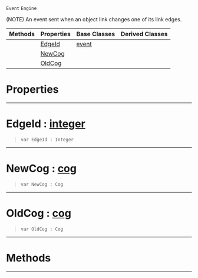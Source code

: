  `Event` `Engine`



(NOTE) An event sent when an object link changes one of its link edges.

|Methods|Properties|Base Classes|Derived Classes|
|---|---|---|---|
| |[ EdgeId](https://github.com/PlasmaEngine/PlasmaDocs/tree/master/docs/C%2B%2B/code_reference/class_reference/objectlinkevent.markdown#edgeid-plasma-engine-docum)|[event](https://github.com/PlasmaEngine/PlasmaDocs/tree/master/docs/C%2B%2B/code_reference/class_reference/event.markdown)| |
| |[ NewCog](https://github.com/PlasmaEngine/PlasmaDocs/tree/master/docs/C%2B%2B/code_reference/class_reference/objectlinkevent.markdown#newcog-plasma-engine-docum)| | |
| |[ OldCog](https://github.com/PlasmaEngine/PlasmaDocs/tree/master/docs/C%2B%2B/code_reference/class_reference/objectlinkevent.markdown#oldcog-plasma-engine-docum)| | |


 #  Properties


---  
 #  EdgeId : [integer](https://github.com/PlasmaEngine/PlasmaDocs/tree/master/docs/C%2B%2B/code_reference/lightning_base_types/integer.markdown)

> 
> ``` lang=cpp, name=Lightning
> var EdgeId : Integer


---  
 #  NewCog : [cog](https://github.com/PlasmaEngine/PlasmaDocs/tree/master/docs/C%2B%2B/code_reference/class_reference/cog.markdown)

> 
> ``` lang=cpp, name=Lightning
> var NewCog : Cog


---  
 #  OldCog : [cog](https://github.com/PlasmaEngine/PlasmaDocs/tree/master/docs/C%2B%2B/code_reference/class_reference/cog.markdown)

> 
> ``` lang=cpp, name=Lightning
> var OldCog : Cog


---  
 #  Methods


---  
 

 